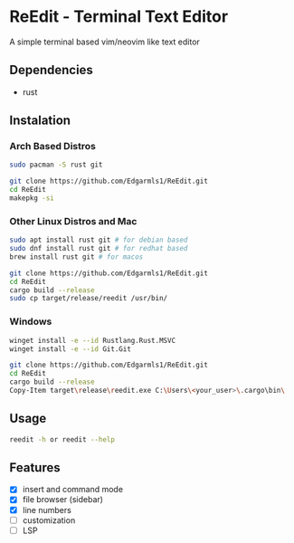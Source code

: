 # ReEdit - Terminal Text Editor

A simple terminal based vim/neovim like text editor

## Dependencies
- rust

## Instalation

### Arch Based Distros

``` bash
sudo pacman -S rust git

git clone https://github.com/Edgarmls1/ReEdit.git
cd ReEdit
makepkg -si
```

### Other Linux Distros and Mac

```bash
sudo apt install rust git # for debian based
sudo dnf install rust git # for redhat based
brew install rust git # for macos

git clone https://github.com/Edgarmls1/ReEdit.git
cd ReEdit
cargo build --release
sudo cp target/release/reedit /usr/bin/
```

### Windows

```bash
winget install -e --id Rustlang.Rust.MSVC
winget install -e --id Git.Git

git clone https://github.com/Edgarmls1/ReEdit.git
cd ReEdit
cargo build --release
Copy-Item target\release\reedit.exe C:\Users\<your_user>\.cargo\bin\
```

## Usage

```bash
reedit -h or reedit --help
```

## Features

- [x] insert and command mode
- [x] file browser (sidebar)
- [x] line numbers
- [ ] customization
- [ ] LSP

